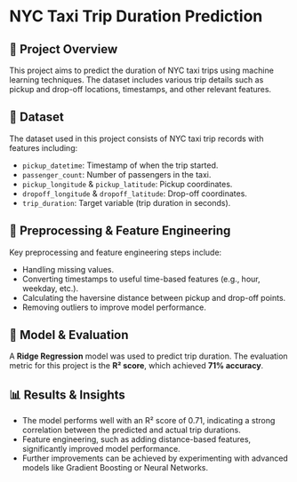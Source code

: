 # NYC Taxi Trip Duration Prediction

## 📌 Project Overview
This project aims to predict the duration of NYC taxi trips using machine learning techniques. The dataset includes various trip details such as pickup and drop-off locations, timestamps, and other relevant features.

## 📂 Dataset
The dataset used in this project consists of NYC taxi trip records with features including:
- `pickup_datetime`: Timestamp of when the trip started.
- `passenger_count`: Number of passengers in the taxi.
- `pickup_longitude` & `pickup_latitude`: Pickup coordinates.
- `dropoff_longitude` & `dropoff_latitude`: Drop-off coordinates.
- `trip_duration`: Target variable (trip duration in seconds).

## 🔧 Preprocessing & Feature Engineering
Key preprocessing and feature engineering steps include:
- Handling missing values.
- Converting timestamps to useful time-based features (e.g., hour, weekday, etc.).
- Calculating the haversine distance between pickup and drop-off points.
- Removing outliers to improve model performance.

## 🚀 Model & Evaluation
A **Ridge Regression** model was used to predict trip duration. The evaluation metric for this project is the **R² score**, which achieved **71% accuracy**.

## 📊 Results & Insights
- The model performs well with an R² score of 0.71, indicating a strong correlation between the predicted and actual trip durations.
- Feature engineering, such as adding distance-based features, significantly improved model performance.
- Further improvements can be achieved by experimenting with advanced models like Gradient Boosting or Neural Networks.






